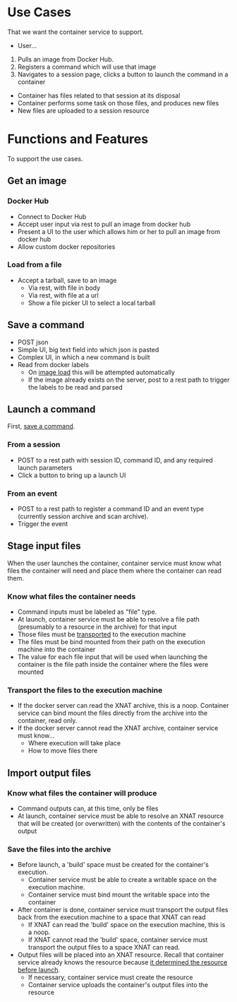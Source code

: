 # Use Cases
That we want the container service to support.

* User...
1. Pulls an image from Docker Hub.
2. Registers a command which will use that image
3. Navigates to a session page, clicks a button to launch the command in a container
* Container has files related to that session at its disposal
* Container performs some task on those files, and produces new files
* New files are uploaded to a session resource

# Functions and Features
To support the use cases.

## Get an image
### Docker Hub
* Connect to Docker Hub
* Accept user input via rest to pull an image from docker hub
* Present a UI to the user which allows him or her to pull an image from docker hub
* Allow custom docker repositories

### Load from a file
* Accept a tarball, save to an image
    * Via rest, with file in body
    * Via rest, with file at a url
    * Show a file picker UI to select a local tarball

## Save a command
* POST json
* Simple UI, big text field into which json is pasted
* Complex UI, in which a new command is built
* Read from docker labels
    * On [image load](#get-an-image) this will be attempted automatically
    * If the image already exists on the server, post to a rest path to trigger the labels to be read and parsed

## Launch a command
First, [save a command](#save-a-command).

### From a session
* POST to a rest path with session ID, command ID, and any required launch parameters
* Click a button to bring up a launch UI

### From an event
* POST to a rest path to register a command ID and an event type (currently session archive and scan archive).
* Trigger the event

## Stage input files
When the user launches the container, container service must know what files the container will need and place them where the container can read them.

### Know what files the container needs
* Command inputs must be labeled as "file" type.
* At launch, container service must be able to resolve a file path (presumably to a resource in the archive) for that input
* Those files must be [transported](#transport-the-files-to-the-execution-machine) to the execution machine
* The files must be bind mounted from their path on the execution machine into the container
* The value for each file input that will be used when launching the container is the file path inside the container where the files were mounted

### Transport the files to the execution machine
* If the docker server can read the XNAT archive, this is a noop. Container service can bind mount the files directly from the archive into the container, read only.
* If the docker server cannot read the XNAT archive, container service must know...
    * Where execution will take place
    * How to move files there

## Import output files
### Know what files the container will produce
* Command outputs can, at this time, only be files
* At launch, container service must be able to resolve an XNAT resource that will be created (or overwritten) with the contents of the container's output

### Save the files into the archive
* Before launch, a 'build' space must be created for the container's execution.
    * Container service must be able to create a writable space on the execution machine.
    * Container service must bind mount the writable space into the container
* After container is done, container service must transport the output files back from the execution machine to a space that XNAT can read
    * If XNAT can read the 'build' space on the execution machine, this is a noop.
    * If XNAT cannot read the 'build' space, container service must transport the output files to a space XNAT can read.
* Output files will be placed into an XNAT resource. Recall that container service already knows the resource because [it determined the resource before launch](#know-what-files-the-container-will-produce).
    * If necessary, container service must create the resource
    * Container service uploads the container's output files into the resource